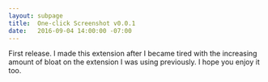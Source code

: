 ```yaml
---
layout: subpage
title:  One-click Screenshot v0.0.1
date:   2016-09-04 14:00:00 -07:00
---
```

First release. I made this extension after I became tired with the increasing amount of bloat on the extension I was using previously. I hope you enjoy it too.
